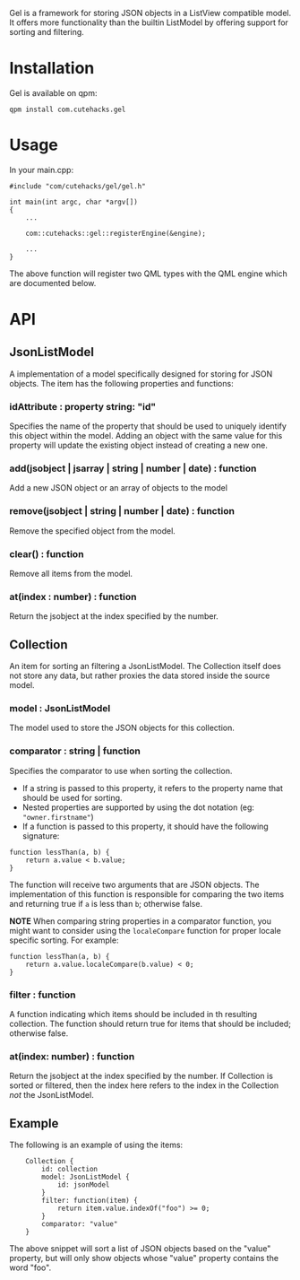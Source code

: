 Gel is a framework for storing JSON objects in a ListView compatible model.
It offers more functionality than the builtin ListModel by offering support
for sorting and filtering.

# Installation

Gel is available on qpm:

`qpm install com.cutehacks.gel`

# Usage

In your main.cpp:

```
#include "com/cutehacks/gel/gel.h"
	
int main(int argc, char *argv[])
{
	...
	
	com::cutehacks::gel::registerEngine(&engine);
	
	...
}
```

The above function will register two QML types with the QML engine which are documented
below.

# API

## JsonListModel

A implementation of a model specifically designed for storing for JSON objects. The item
has the following properties and functions:

### idAttribute : property string: "id"

Specifies the name of the property that should be used to uniquely identify 
this object within the model. Adding an object with the same value for this
property will update the existing object instead of creating a new one.

### add(jsobject | jsarray | string | number | date) : function

Add a new JSON object or an array of objects to the model

### remove(jsobject | string | number | date) : function

Remove the specified object from the model.

### clear() : function

Remove all items from the model.

### at(index : number) : function

Return the jsobject at the index specified by the number.

## Collection

An item for sorting an filtering a JsonListModel. The Collection itself does not
store any data, but rather proxies the data stored inside the source model.

### model : JsonListModel

The model used to store the JSON objects for this collection.

### comparator : string | function

Specifies the comparator to use when sorting the collection.

* If a string is passed to this property, it refers to the property name that
 should be used for sorting.
* Nested properties are supported by using the dot notation (eg: `"owner.firstname"`)
* If a function is passed to this property, it should have the following signature:

```
function lessThan(a, b) {
	return a.value < b.value;
}
```

The function will receive two arguments that are JSON objects. The implementation of 
this function is responsible for comparing the two items and returning true if `a` is
less than `b`; otherwise false.

**NOTE** When comparing string properties in a comparator function, you might want to
consider using the `localeCompare` function for proper locale specific sorting. For example:

```
function lessThan(a, b) {
	return a.value.localeCompare(b.value) < 0;
}
```

### filter : function

A function indicating which items should be included in th resulting collection. The
function should return true for items that should be included; otherwise false.

### at(index: number) : function

Return the jsobject at the index specified by the number. If Collection is sorted or filtered, then
the index here refers to the index in the Collection *not* the JsonListModel.

## Example

The following is an example of using the items:

```
    Collection {
        id: collection
        model: JsonListModel {
            id: jsonModel
        }
        filter: function(item) {
            return item.value.indexOf("foo") >= 0;
        }
        comparator: "value"
    }

```

The above snippet will sort a list of JSON objects based on the "value"
property, but will only show objects whose "value" property contains the
word "foo".
